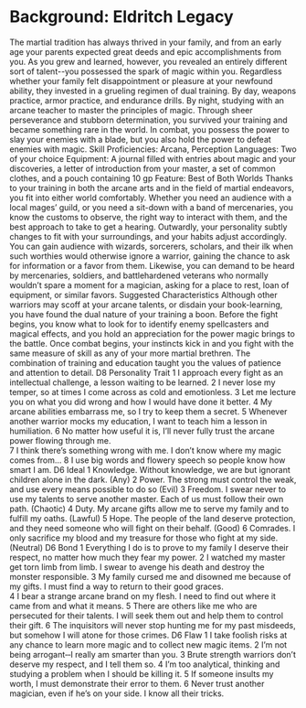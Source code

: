 # Background: Eldritch Legacy
The martial tradition has always thrived in your
family, and from an early age your parents
expected great deeds and epic accomplishments
from you. As you grew and learned, however, you
revealed an entirely different sort of talent--you
possessed the spark of magic within you.
Regardless whether your family felt
disappointment or pleasure at your newfound
ability, they invested in a grueling regimen of dual
training. By day, weapons practice, armor practice,
and endurance drills. By night, studying with an
arcane teacher to master the principles of magic.
Through sheer perseverance and stubborn
determination, you survived your training and
became something rare in the world. In combat,
you possess the power to slay your enemies with a
blade, but you also hold the power to defeat
enemies with magic.
Skill Proficiencies: Arcana, Perception
Languages: Two of your choice
Equipment: A journal filled with entries about
magic and your discoveries, a letter of
introduction from your master, a set of common
clothes, and a pouch containing 10 gp
Feature: Best of Both Worlds
Thanks to your training in both the arcane arts and
in the field of martial endeavors, you fit into either
world comfortably. Whether you need an audience
with a local mages’ guild, or you need a sit-down
with a band of mercenaries, you know the customs
to observe, the right way to interact with them,
and the best approach to take to get a hearing.
Outwardly, your personality subtly changes to fit
with your surroundings, and your habits adjust
accordingly. You can gain audience with wizards,
sorcerers, scholars, and their ilk when such
worthies would otherwise ignore a warrior,
gaining the chance to ask for information or a
favor from them. Likewise, you can demand to be
heard by mercenaries, soldiers, and battlehardened veterans who normally wouldn’t spare a
moment for a magician, asking for a place to rest,
loan of equipment, or similar favors.
Suggested Characteristics
Although other warriors may scoff at your arcane
talents, or disdain your book-learning, you have
found the dual nature of your training a boon.
Before the fight begins, you know what to look for
to identify enemy spellcasters and magical effects,
and you hold an appreciation for the power magic
brings to the battle. Once combat begins, your
instincts kick in and you fight with the same
measure of skill as any of your more martial
brethren. The combination of training and
education taught you the values of patience and
attention to detail.
D8   Personality Trait 
1   I approach every fight as an intellectual 
challenge, a lesson waiting to be learned. 
2   I never lose my temper, so at times I come 
across as cold and emotionless. 
3   Let me lecture you on what you did wrong and 
how I would have done it better. 
4   My arcane abilities embarrass me, so I try to 
keep them a secret. 
5   Whenever another warrior mocks my education, 
I want to teach him a lesson in humiliation. 
6   No matter how useful it is, I’ll never fully trust 
the arcane power flowing through me.  
7   I think there’s something wrong with me. I don’t 
know where my magic comes from... 
8  I use big words and flowery speech so people 
know how smart I am. 
D6   Ideal 
1   Knowledge. Without knowledge, we are but 
ignorant children alone in the dark. (Any) 
2  Power. The strong must control the weak, and 
use every means possible to do so (Evil) 
3   Freedom. I swear never to use my talents to 
serve another master. Each of us must follow 
their own path. (Chaotic) 
4  Duty. My arcane gifts allow me to serve my 
family and to fulfill my oaths. (Lawful) 
5  Hope. The people of the land deserve protection, 
and they need someone who will fight on their 
behalf. (Good) 
6  Comrades. I only sacrifice my blood and my 
treasure for those who fight at my side. (Neutral) 
D6   Bond 
1  Everything I do is to prove to my family I deserve 
their respect, no matter how much they fear my 
power. 
2  I watched my master get torn limb from limb. I 
swear to avenge his death and destroy the 
monster responsible. 
3  My family cursed me and disowned me because 
of my gifts. I must find a way to return to their 
good graces.  
4  I bear a strange arcane brand on my flesh. I need 
to find out where it came from and what it 
means. 
5  There are others like me who are persecuted for 
their talents. I will seek them out and help them 
to control their gift. 
6  The inquisitors will never stop hunting me for my 
past misdeeds, but somehow I will atone for 
those crimes. 
D6   Flaw 
1  I take foolish risks at any chance to learn more 
magic and to collect new magic items. 
2  I’m not being arrogant‐‐I really am smarter than 
you. 
3  Brute strength warriors don’t deserve my 
respect, and I tell them so. 
4  I’m too analytical, thinking and studying a 
problem when I should be killing it. 
5  If someone insults my worth, I must demonstrate 
their error to them. 
6  Never trust another magician, even if he’s on 
your side. I know all their tricks. 
